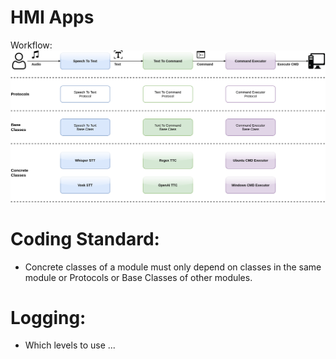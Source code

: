# HMI Apps

Workflow:
![Workflows](docs/charts/Workflows.png)

# Coding Standard:
- Concrete classes of a module must only depend on classes in the same module or Protocols or Base Classes of other modules.

# Logging:
- Which levels to use ...